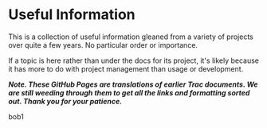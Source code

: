 #  Useful Information

This is a collection of useful information gleaned from a variety of projects over quite a few years.  No particular order or importance. 

If a topic is here rather than under the docs for its project, it's likely because it has more to do with project management than usage or development.



**_Note. These GitHub Pages are translations of earlier Trac documents. We are still weeding through them to get all the links and formatting sorted out.  Thank you for your patience._**

bob1
